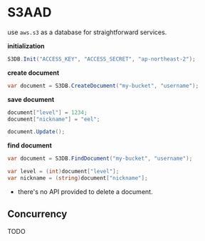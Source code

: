 S3AAD
====

use `aws.s3` as a database for straightforward services.

__initialization__
```cs
S3DB.Init("ACCESS_KEY", "ACCESS_SECRET", "ap-northeast-2");
```

__create document__
```cs
var document = S3DB.CreateDocument("my-bucket", "username");
```

__save document__
```cs
document["level"] = 1234;
document["nickname"] = "eel";

document.Update();
```

__find document__
```cs
var document = S3DB.FindDocument("my-bucket", "username");

var level = (int)document["level"];
var nickname = (string)document["nickname"];
```

* there's no API provided to delete a document. 


Concurrency
----
TODO
